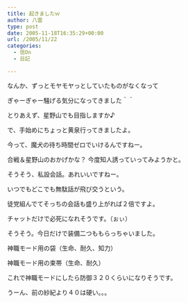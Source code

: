 ```yaml
---
title: 起きましたｗ
author: 八雲
type: post
date: 2005-11-18T16:35:29+00:00
url: /2005/11/22
categories:
  - 信On
  - 日記

---
```

なんか、ずっとモヤモヤっとしていたものがなくなって
  
ぎゃーぎゃー騒げる気分になってきました＾＾
  
とりあえず、星野山でも目指しますか♪
  
で、手始めにちょっと黄泉行ってきましたよ。
  
今って、魔犬の待ち時間ゼロでいけるんですねー。
  
合戦＆星野山のおかげかな？ 今度知人誘っていってみようかと。
	  
そうそう、私設会話。あれいいですねー。
  
いつでもどこでも無駄話が飛び交うという。
  
徒党組んでてそっちの会話も盛り上がれば２倍ですよ。
  
チャットだけで必死になれそうです。（ぉぃ）
	  
そうそう。今日だけで装備二つももらっちゃいました。
  
神職モード用の袋（生命、耐久、知力）
  
神職モード用の束帯（生命、耐久）
  
これで神職モードにしたら防御３２０くらいになりそうです。
  
うーん、前の紗紀より４０は硬い。。。